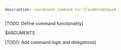 ```yaml
---
description: coordinate command for ClaudeCodeSquad
---
```


[TODO: Define command functionality]

$ARGUMENTS

[TODO: Add command logic and delegations]
